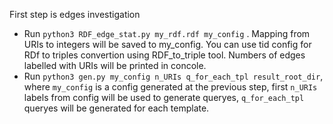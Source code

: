  First step is edges investigation
 * Run  ```python3 RDF_edge_stat.py my_rdf.rdf my_config``` . Mapping from URIs to integers will be saved to my_config. You can use tid config for RDf to triples convertion using RDF_to_triple tool. Numbers of edges labelled with URIs will be printed in concole. 
 * Run ```python3 gen.py my_config n_URIs q_for_each_tpl result_root_dir```, where ```my_config``` is a config generated at the previous step, first ```n_URIs``` labels from config will be used to generate queryes, ```q_for_each_tpl``` queryes will be generated for each template.   